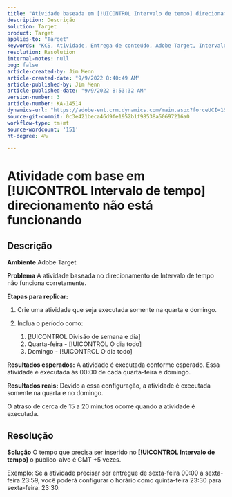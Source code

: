 ```yaml
---
title: "Atividade baseada em [!UICONTROL Intervalo de tempo] direcionamento não funciona"
description: Descrição
solution: Target
product: Target
applies-to: "Target"
keywords: "KCS, Atividade, Entrega de conteúdo, Adobe Target, Intervalo de tempo, atraso, direcionamento"
resolution: Resolution
internal-notes: null
bug: false
article-created-by: Jim Menn
article-created-date: "9/9/2022 8:40:49 AM"
article-published-by: Jim Menn
article-published-date: "9/9/2022 8:53:32 AM"
version-number: 3
article-number: KA-14514
dynamics-url: "https://adobe-ent.crm.dynamics.com/main.aspx?forceUCI=1&pagetype=entityrecord&etn=knowledgearticle&id=18e1a81a-1b30-ed11-9db1-0022480866ad"
source-git-commit: 0c3e421beca46d9fe1952b1f98538a50697216a0
workflow-type: tm+mt
source-wordcount: '151'
ht-degree: 4%

---
```


# Atividade com base em [!UICONTROL Intervalo de tempo] direcionamento não está funcionando

## Descrição


<b>Ambiente</b>
Adobe Target

<b>Problema</b>
A atividade baseada no direcionamento de Intervalo de tempo não funciona corretamente.

<b>Etapas para replicar:</b>

1. Crie uma atividade que seja executada somente na quarta e domingo.
2. Inclua o período como:

   1. [!UICONTROL Divisão de semana e dia]
   2. Quarta-feira - [!UICONTROL O dia todo]
   3. Domingo - [!UICONTROL O dia todo]




<b>Resultados esperados:</b>
A atividade é executada conforme esperado. Essa atividade é executada às 00:00 de cada quarta-feira e domingo.

<b>Resultados reais:</b>
Devido a essa configuração, a atividade é executada somente na quarta e no domingo.

O atraso de cerca de 15 a 20 minutos ocorre quando a atividade é executada.


## Resolução


<b>Solução</b>
O tempo que precisa ser inserido no <b>[!UICONTROL Intervalo de tempo]</b> o público-alvo é GMT +5 vezes.

Exemplo: Se a atividade precisar ser entregue de sexta-feira 00:00 a sexta-feira 23:59, você poderá configurar o horário como quinta-feira 23:30 para sexta-feira: 23:30.


